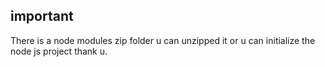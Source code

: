 ## important
There is a node modules zip folder u can unzipped it or u can initialize the node js project thank u.
